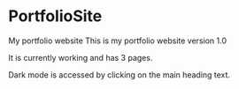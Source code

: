 # PortfolioSite
My portfolio website
This is my portfolio website version 1.0

It is currently working and has 3 pages. 

Dark mode is accessed by clicking on the main heading text.
